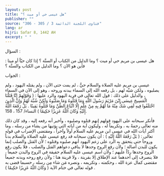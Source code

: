 ```yaml
---
layout: post
title: "هل عيسى حي أو ميت ؟"
publisher: ""
source: "فتاوى اللجنة الدائمة 3 / 305 - 306"
lang: ar
hijri: Safar 8, 1442 AH
excerpt: " "
---
```


السؤال : 

هل عيسى بن مريم حي أو ميت ؟ وما الدليل من الكتاب أو السنَّة ؟ إذا كان حيّاً أو ميتا : فأين هو الآن ؟ وما الدليل من الكتاب والسنَّة ؟ 

الجواب : 

عيسى بن مريم عليه الصلاة والسلام حيٌّ ، لم يمت حتى الآن ، ولم يقتله اليهود ، ولم يصلبوه ، ولكن شبِّه لهم ، بل رفعه الله إلى السماء ببدنه وروحه ، وهو إلى الآن في السماء ، والدليل على ذلك : قول الله تعالى في فرية اليهود والرد عليها : ( وَقَوْلِهِمْ إِنَّا قَتَلْنَا الْمَسِيحَ عِيسَى ابْنَ مَرْيَمَ رَسُولَ اللَّهِ وَمَا قَتَلُوهُ وَمَا صَلَبُوهُ وَلَكِنْ شُبِّهَ لَهُمْ وَإِنَّ الَّذِينَ اخْتَلَفُوا فِيهِ لَفِي شَكٍّ مِنْهُ مَا لَهُمْ بِهِ مِنْ عِلْمٍ إِلَّا اتِّبَاعَ الظَّنِّ وَمَا قَتَلُوهُ يَقِينًا . بَلْ رَفَعَهُ اللَّهُ إِلَيْهِ وَكَانَ اللَّهُ عَزِيزًا حَكِيمًا ) النساء/ 157 ، 158.

فأنكر سبحانه على اليهود قولهم إنهم قتلوه وصلبوه ، وأخبر أنه رفعه إليه ، وقد كان ذلك منه تعالى رحمةً به ، وتكريماً له ، وليكون آية من آياته التي يؤتيها من يشاء من رسله ، وما أكثر آيات الله في عيسى ابن مريم عليه السلام أولاً وآخراً ، ومقتضى الإضراب في قوله تعالى : ( بَلْ رَفَعَهُ اللَّهُ إِلَيْهِ ) : أن يكون سبحانه قد رفع عيسى عليه الصلاة والسلام بدناً وروحاً حتى يتحقق به الرد على زعم اليهود أنهم صلبوه وقتلوه ؛ لأن القتل والصلب إنما يكون للبدن أصالة ؛ ولأن رفع الروح وحدها لا ينافي دعواهم القتل والصلب ، فلا يكون رفع الروح وحدها ردّاً عليهم ؛ ولأن اسم عيسى عليه السلام حقيقة في الروح والبدن جميعاً ، فلا ينصرف إلى أحدهما عند الإطلاق إلا بقرينة ، ولا قرينة هنا ؛ ولأن رفع روحه وبدنه جميعاً مقتضى كمال عزة الله ، وحكمته ، وتكريمه ، ونصره مَن شاء مِن رسله ، حسبما قضى به قوله تعالى في ختام الآية ( وَكَانَ اللَّهُ عَزِيزًا حَكِيمًا ) .
